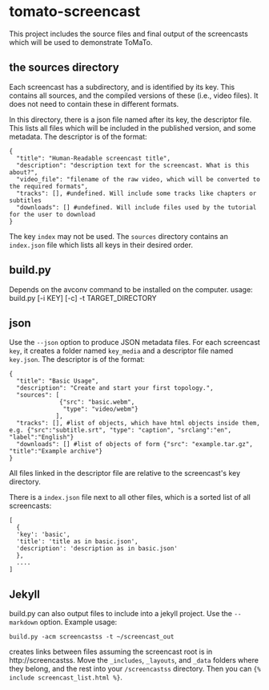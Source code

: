 # tomato-screencast

This project includes the source files and final output of the screencasts which will be used to demonstrate ToMaTo.

## the sources directory

Each screencast has a subdirectory, and is identified by its key.
This contains all sources, and the compiled versions of these (i.e., video files). It does not need to contain these in different formats.

In this directory, there is a json file named after its key, the descriptor file. This lists all files which will be included in the published version, and some metadata.
The descriptor is of the format:

```
{
  "title": "Human-Readable screencast title",
  "description": "description text for the screencast. What is this about?",
  "video_file": "filename of the raw video, which will be converted to the required formats",
  "tracks": [], #undefined. Will include some tracks like chapters or subtitles
  "downloads": [] #undefined. Will include files used by the tutorial for the user to download
}
```

The key `index` may not be used.
The `sources` directory contains an `index.json` file which lists all keys in their desired order.

## build.py
Depends on the avconv command to be installed on the computer.
usage: build.py [-i KEY] [-c] -t TARGET_DIRECTORY

## json

Use the `--json` option to produce JSON metadata files.
For each screencast `key`, it creates a folder named `key_media` and a descriptor file named `key.json`. The descriptor is of the format:
```
{
  "title": "Basic Usage",
  "description": "Create and start your first topology.",
  "sources": [
              {"src": "basic.webm",
               "type": "video/webm"}
             ],
  "tracks": [], #list of objects, which have html objects inside them, e.g. {"src":"subtitle.srt", "type": "caption", "srclang":"en", "label":"English"}
  "downloads": [] #list of objects of form {"src": "example.tar.gz", "title":"Example archive"}
}
```
All files linked in the descriptor file are relative to the screencast's key directory.

There is a `index.json` file next to all other files, which is a sorted list of all screencasts:
```
[
  {
  'key': 'basic',
  'title': 'title as in basic.json',
  'description': 'description as in basic.json'
  },
  ....
]
```

## Jekyll

build.py can also output files to include into a jekyll project. Use the `--markdown` option.
Example usage:
```
build.py -acm screencastss -t ~/screencast_out
```
creates links between files assuming the screencast root is in http://screencastss.
Move the `_includes`, `_layouts`, and `_data` folders where they belong, and the rest into your `/screencastss` directory.
Then you can `{% include screencast_list.html %}`.
